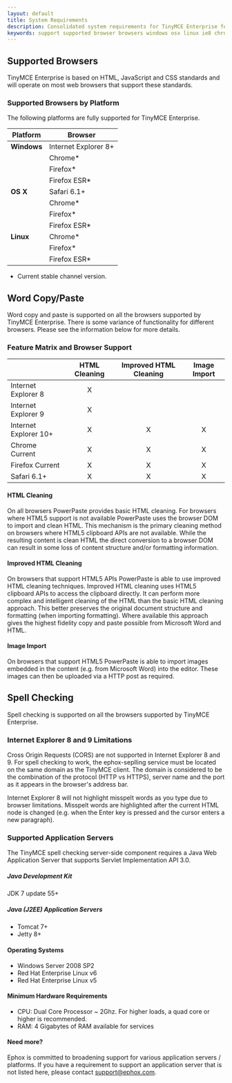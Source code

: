 ```yaml
---
layout: default
title: System Requirements
description: Consolidated system requirements for TinyMCE Enterprise features.
keywords: support supported browser browsers windows osx linux ie8 chrome firefox safari
---
```


## Supported Browsers

TinyMCE Enterprise is based on HTML, JavaScript and CSS standards and will operate on most web browsers that support these standards.

### Supported Browsers by Platform

The following platforms are fully supported for TinyMCE Enterprise.

| Platform    | Browser    |
|-------------|---------------|
| **Windows** | Internet Explorer 8+ |
|             | Chrome* |
|             | Firefox* |
|             | Firefox ESR* |
| **OS X**    | Safari 6.1+ |
|             | Chrome* |
|             | Firefox* |
|             | Firefox ESR* |
| **Linux**   | Chrome* |
|             | Firefox* |
|             | Firefox ESR* |

* Current stable channel version.

## Word Copy/Paste

Word copy and paste is supported on all the browsers supported by TinyMCE Enterprise.  There is some variance of functionality for different browsers.  Please see the information below for more details.

### Feature Matrix and Browser Support


|                      | HTML Cleaning | Improved HTML Cleaning | Image Import |
|----------------------| :-------------: | :----------------------: | :------------: |
| Internet Explorer 8  | X |   |   |
| Internet Explorer 9  | X |   |   |
| Internet Explorer 10+| X | X | X |
| Chrome Current       | X | X | X |
| Firefox Current      | X | X | X |
| Safari 6.1+          | X | X | X |

#### HTML Cleaning

On all browsers PowerPaste provides basic HTML cleaning.  For browsers where HTML5 support is not available PowerPaste uses the browser DOM to import and clean HTML.  This mechanism is the primary cleaning method on browsers where HTML5 clipboard APIs are not available. While the resulting content is clean HTML the direct conversion to a browser DOM can result in some loss of content structure and/or formatting information.

#### Improved HTML Cleaning

On browsers that support HTML5 APIs PowerPaste is able to use improved HTML cleaning techniques.  Improved HTML cleaning uses HTML5 clipboard APIs to access the clipboard directly.  It can perform more complex and intelligent cleaning of the HTML than the basic HTML cleaning approach.  This better preserves the original document structure and formatting (when importing formatting).  Where available this approach gives the highest fidelity copy and paste possible from Microsoft Word and HTML.

#### Image Import

On browsers that support HTML5 PowerPaste is able to import images embedded in the content (e.g. from Microsoft Word) into the editor.  These images can then be uploaded via a HTTP post as required.


## Spell Checking

Spell checking is supported on all the browsers supported by TinyMCE Enterprise.  

### Internet Explorer 8 and 9 Limitations

Cross Origin Requests (CORS) are not supported in Internet Explorer 8 and 9. For spell checking to work, the ephox-seplling service must be located on the same domain as the TinyMCE client. The domain is considered to be the combination of the protocol (HTTP vs HTTPS), server name and the port as it appears in the browser's address bar.

Internet Explorer 8 will not highlight misspelt words as you type due to browser limitations. Misspelt words are highlighted after the current HTML node is changed (e.g. when the Enter key is pressed and the cursor enters a new paragraph).

### Supported Application Servers

The TinyMCE spell checking server-side component requires a Java Web Application Server that supports Servlet Implementation API 3.0.

##### Java Development Kit

JDK 7 update 55+

##### Java (J2EE) Application Servers

* Tomcat 7+
* Jetty 8+

#### Operating Systems

* Windows Server 2008 SP2
* Red Hat Enterprise Linux v6
* Red Hat Enterprise Linux v5

#### Minimum Hardware Requirements

* CPU:  Dual Core Processor ~ 2Ghz. For higher loads, a quad core or higher is recommended.
* RAM: 4 Gigabytes of RAM available for services

#### Need more?

Ephox is committed to broadening support for various application servers / platforms. If you have a requirement to support an application server that is not listed here, please contact support@ephox.com.

